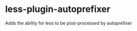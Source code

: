 less-plugin-autoprefixer
========================

Adds the ability for less to be post-processed by autoprefixer
